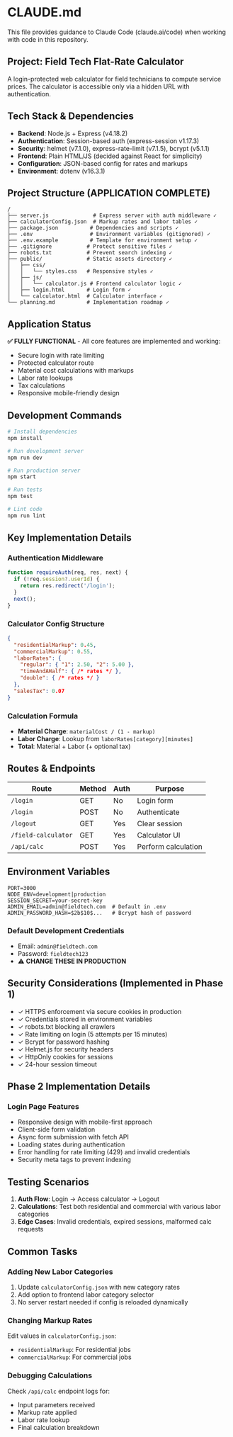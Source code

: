 # CLAUDE.md

This file provides guidance to Claude Code (claude.ai/code) when working with code in this repository.

## Project: Field Tech Flat-Rate Calculator

A login-protected web calculator for field technicians to compute service prices. The calculator is accessible only via a hidden URL with authentication.

## Tech Stack & Dependencies

- **Backend**: Node.js + Express (v4.18.2)
- **Authentication**: Session-based auth (express-session v1.17.3)
- **Security**: helmet (v7.1.0), express-rate-limit (v7.1.5), bcrypt (v5.1.1)
- **Frontend**: Plain HTML/JS (decided against React for simplicity)
- **Configuration**: JSON-based config for rates and markups
- **Environment**: dotenv (v16.3.1)

## Project Structure (APPLICATION COMPLETE)

```
/
├── server.js              # Express server with auth middleware ✓
├── calculatorConfig.json  # Markup rates and labor tables ✓
├── package.json          # Dependencies and scripts ✓
├── .env                  # Environment variables (gitignored) ✓
├── .env.example          # Template for environment setup ✓
├── .gitignore           # Protect sensitive files ✓
├── robots.txt           # Prevent search indexing ✓
├── public/              # Static assets directory ✓
│   ├── css/            
│   │   └── styles.css   # Responsive styles ✓
│   ├── js/              
│   │   └── calculator.js # Frontend calculator logic ✓
│   ├── login.html       # Login form ✓
│   └── calculator.html  # Calculator interface ✓
└── planning.md          # Implementation roadmap ✓
```

## Application Status

**✅ FULLY FUNCTIONAL** - All core features are implemented and working:
- Secure login with rate limiting
- Protected calculator route
- Material cost calculations with markups
- Labor rate lookups
- Tax calculations
- Responsive mobile-friendly design

## Development Commands

```bash
# Install dependencies
npm install

# Run development server
npm run dev

# Run production server
npm start

# Run tests
npm test

# Lint code
npm run lint
```

## Key Implementation Details

### Authentication Middleware
```javascript
function requireAuth(req, res, next) {
  if (!req.session?.userId) {
    return res.redirect('/login');
  }
  next();
}
```

### Calculator Config Structure
```json
{
  "residentialMarkup": 0.45,
  "commercialMarkup": 0.55,
  "laborRates": {
    "regular": { "1": 2.50, "2": 5.00 },
    "timeAndAHalf": { /* rates */ },
    "double": { /* rates */ }
  },
  "salesTax": 0.07
}
```

### Calculation Formula
- **Material Charge**: `materialCost / (1 - markup)`
- **Labor Charge**: Lookup from `laborRates[category][minutes]`
- **Total**: Material + Labor (+ optional tax)

## Routes & Endpoints

| Route | Method | Auth | Purpose |
|-------|--------|------|---------|
| `/login` | GET | No | Login form |
| `/login` | POST | No | Authenticate |
| `/logout` | GET | Yes | Clear session |
| `/field-calculator` | GET | Yes | Calculator UI |
| `/api/calc` | POST | Yes | Perform calculation |

## Environment Variables

```
PORT=3000
NODE_ENV=development|production
SESSION_SECRET=your-secret-key
ADMIN_EMAIL=admin@fieldtech.com  # Default in .env
ADMIN_PASSWORD_HASH=$2b$10$...   # Bcrypt hash of password
```

### Default Development Credentials
- Email: `admin@fieldtech.com`
- Password: `fieldtech123`
- ⚠️ **CHANGE THESE IN PRODUCTION**

## Security Considerations (Implemented in Phase 1)

- ✓ HTTPS enforcement via secure cookies in production
- ✓ Credentials stored in environment variables
- ✓ robots.txt blocking all crawlers
- ✓ Rate limiting on login (5 attempts per 15 minutes)
- ✓ Bcrypt for password hashing
- ✓ Helmet.js for security headers
- ✓ HttpOnly cookies for sessions
- ✓ 24-hour session timeout

## Phase 2 Implementation Details

### Login Page Features
- Responsive design with mobile-first approach
- Client-side form validation
- Async form submission with fetch API
- Loading states during authentication
- Error handling for rate limiting (429) and invalid credentials
- Security meta tags to prevent indexing

## Testing Scenarios

1. **Auth Flow**: Login → Access calculator → Logout
2. **Calculations**: Test both residential and commercial with various labor categories
3. **Edge Cases**: Invalid credentials, expired sessions, malformed calc requests

## Common Tasks

### Adding New Labor Categories
1. Update `calculatorConfig.json` with new category rates
2. Add option to frontend labor category selector
3. No server restart needed if config is reloaded dynamically

### Changing Markup Rates
Edit values in `calculatorConfig.json`:
- `residentialMarkup`: For residential jobs
- `commercialMarkup`: For commercial jobs

### Debugging Calculations
Check `/api/calc` endpoint logs for:
- Input parameters received
- Markup rate applied
- Labor rate lookup
- Final calculation breakdown